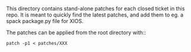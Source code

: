 This directory contains stand-alone patches for each closed ticket
in this repo. It is meant to quickly find the latest patches, and 
add them to eg. a spack package.py file for XIOS.

The patches can be applied from the root directory with::

	patch -p1 < patches/XXX

